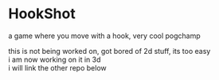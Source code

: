 # HookShot
a game where you move with a hook, very cool pogchamp

this is not being worked on, got bored of 2d stuff, its too easy<br>
i am now working on it in 3d<br>
i will link the other repo below<br>
